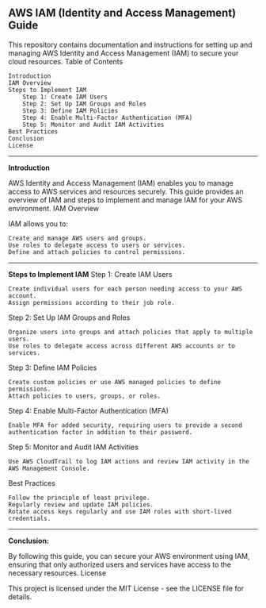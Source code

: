 **AWS IAM (Identity and Access Management) Guide**
---

This repository contains documentation and instructions for setting up and managing AWS Identity and Access Management (IAM) to secure your cloud resources.
Table of Contents

    Introduction
    IAM Overview
    Steps to Implement IAM
        Step 1: Create IAM Users
        Step 2: Set Up IAM Groups and Roles
        Step 3: Define IAM Policies
        Step 4: Enable Multi-Factor Authentication (MFA)
        Step 5: Monitor and Audit IAM Activities
    Best Practices
    Conclusion
    License
---
**Introduction**

AWS Identity and Access Management (IAM) enables you to manage access to AWS services and resources securely. This guide provides an overview of IAM and steps to implement and manage IAM for your AWS environment.
IAM Overview

IAM allows you to:

    Create and manage AWS users and groups.
    Use roles to delegate access to users or services.
    Define and attach policies to control permissions.
---
**Steps to Implement IAM**
Step 1: Create IAM Users

    Create individual users for each person needing access to your AWS account.
    Assign permissions according to their job role.

Step 2: Set Up IAM Groups and Roles

    Organize users into groups and attach policies that apply to multiple users.
    Use roles to delegate access across different AWS accounts or to services.

Step 3: Define IAM Policies

    Create custom policies or use AWS managed policies to define permissions.
    Attach policies to users, groups, or roles.

Step 4: Enable Multi-Factor Authentication (MFA)

    Enable MFA for added security, requiring users to provide a second authentication factor in addition to their password.

Step 5: Monitor and Audit IAM Activities

    Use AWS CloudTrail to log IAM actions and review IAM activity in the AWS Management Console.

Best Practices

    Follow the principle of least privilege.
    Regularly review and update IAM policies.
    Rotate access keys regularly and use IAM roles with short-lived credentials.
---
**Conclusion:**

By following this guide, you can secure your AWS environment using IAM, ensuring that only authorized users and services have access to the necessary resources.
License

This project is licensed under the MIT License - see the LICENSE file for details.
